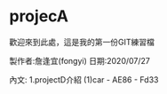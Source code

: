 # projecA
歡迎來到此處，這是我的第一份GIT練習檔

製作者:詹逢宜(fongyi)
日期:2020/07/27

內文:
1.projectD介紹
	(1)car
		- AE86
		- Fd33
